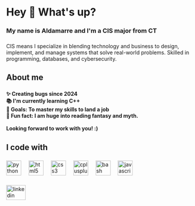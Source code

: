<h1 align="left">Hey 👋 What's up?</h1>

###

<h3 align="left">My name is Aldamarre and I'm a CIS major from CT</h3>

###

<p align="left">CIS means I specialize in blending technology and business to design, implement, and manage systems that solve real-world problems. Skilled in programming, databases, and cybersecurity.</p>

###

<h2 align="left">About me</h2>

###

<h4 align="left">✨ Creating bugs since 2024<br>📚 I'm currently learning C++<br>🎯 Goals: To master my skills to land a job<br>🎲 Fun fact: I am huge into reading fantasy and myth.<br><br>Looking forward to work with you! :)</h4>

###

<h2 align="left">I code with</h2>

###

<div align="left">
  <img src="https://cdn.jsdelivr.net/gh/devicons/devicon/icons/python/python-original.svg" height="40" alt="python logo"  />
  <img width="12" />
  <img src="https://cdn.jsdelivr.net/gh/devicons/devicon/icons/html5/html5-original.svg" height="40" alt="html5 logo"  />
  <img width="12" />
  <img src="https://cdn.jsdelivr.net/gh/devicons/devicon/icons/css3/css3-original.svg" height="40" alt="css3 logo"  />
  <img width="12" />
  <img src="https://cdn.jsdelivr.net/gh/devicons/devicon/icons/cplusplus/cplusplus-original.svg" height="40" alt="cplusplus logo"  />
  <img width="12" />
  <img src="https://cdn.jsdelivr.net/gh/devicons/devicon/icons/bash/bash-original.svg" height="40" alt="bash logo"  />
  <img width="12" />
  <img src="https://cdn.jsdelivr.net/gh/devicons/devicon/icons/javascript/javascript-original.svg" height="40" alt="javascript logo"  />
</div>

###

<div align="left">
  <a href="www.linkedin.com/in/aldamarre-jean-4306261ab" target="_blank">
  <img src="https://raw.githubusercontent.com/maurodesouza/profile-readme-generator/master/src/assets/icons/social/linkedin/default.svg" width="52" height="40" alt="linkedin logo"  />
  </a>
</div>

###
